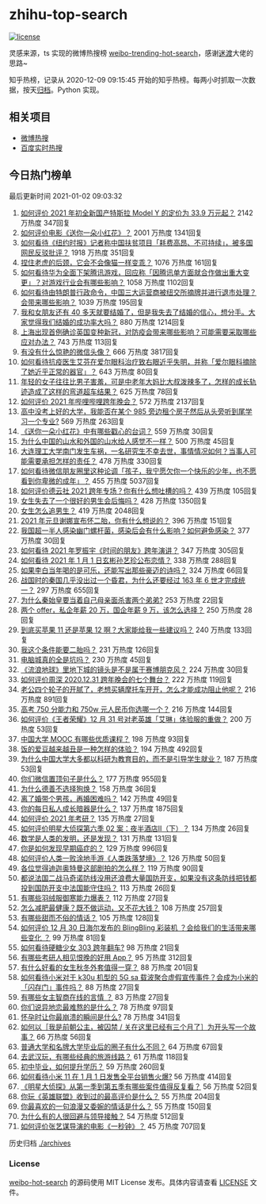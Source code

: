 # zhihu-top-search

[![license](https://img.shields.io/github/license/Arrackisarookie/zhihu-top-search)](https://github.com/Arrackisarookie/zhihu-top-search/blob/master/LICENSE)

灵感来源，ts 实现的微博热搜榜 [weibo-trending-hot-search](https://github.com/justjavac/weibo-trending-hot-search)，感谢[迷渡](https://github.com/justjavac)大佬的思路~

知乎热榜，记录从 2020-12-09 09:15:45 开始的知乎热榜。每两小时抓取一次数据，按天[归档](./archives)。Python 实现。

## 相关项目
+ [微博热搜](https://github.com/Arrackisarookie/weibo-hot-search)
+ [百度实时热搜](https://github.com/Arrackisarookie/baidu-hot-search)

## 今日热门榜单

<!-- Rank Begin -->

最后更新时间 2021-01-02 09:03:32

1. [如何评价 2021 年初全新国产特斯拉 Model Y 的定价为 33.9 万元起？](https://www.zhihu.com/question/437392438) 2142 万热度 347回复
1. [如何评价电影《送你一朵小红花》？](https://www.zhihu.com/question/433975189) 2001 万热度 1341回复
1. [如何看待《纽约时报》记者称中国扶贫项目「耗费高昂、不可持续」，被多国网民反驳批评？](https://www.zhihu.com/question/437425765) 1918 万热度 351回复
1. [捏住老虎的后颈，它会不会像猫一样变乖？](https://www.zhihu.com/question/436865487) 1076 万热度 161回复
1. [如何看待华为全面下架腾讯游戏，回应称「因腾讯单方面就合作做出重大变更」？对游戏行业会有哪些影响？](https://www.zhihu.com/question/437370342) 1058 万热度 1102回复
1. [如何看待由特朗普行政命令，中国三大运营商被纽交所摘牌并进行退市处理？会带来哪些影响？](https://www.zhihu.com/question/437384258) 1039 万热度 195回复
1. [我和女朋友还有 40 多天就要结婚了，但是我失去了结婚的信心，想分手。大家觉得我们结婚的成功率大吗？](https://www.zhihu.com/question/432723456) 880 万热度 1214回复
1. [上海出现首例确诊英国变种新冠，对防疫会带来哪些影响？可能需要采取哪些应对办法？](https://www.zhihu.com/question/437383715) 743 万热度 113回复
1. [有没有什么惊艳的微信头像？](https://www.zhihu.com/question/335825565) 666 万热度 3817回复
1. [如何看待抗疫医生艾芬在爱尔眼科治疗致右眼近乎失明，并称「爱尔眼科摘除了她近乎正常的器官」？](https://www.zhihu.com/question/437369236) 643 万热度 80回复
1. [年轻的女子往往比男子害羞，可是中老年大妈比大叔泼辣多了，怎样的成长轨迹造成了这样的弯道超车结果？](https://www.zhihu.com/question/436956581) 625 万热度 78回复
1. [如何评价 2021 年哔哩哔哩跨年晚会？](https://www.zhihu.com/question/434189872) 572 万热度 2137回复
1. [高中没考上好的大学，我能否在某个 985 旁边租个房子然后从头旁听到尾学习一个专业?](https://www.zhihu.com/question/394016328) 569 万热度 263回复
1. [《送你一朵小红花》中有哪些戳心的台词？](https://www.zhihu.com/question/437239533) 559 万热度 30回复
1. [为什么中国的山水和外国的山水给人感觉不一样？](https://www.zhihu.com/question/66202297) 500 万热度 45回复
1. [大连理工大学南门发生车祸，一名研究生不幸去世，事情情况如何？当事人可能需要承担怎样的责任？](https://www.zhihu.com/question/437389885) 478 万热度 330回复
1. [如何看待微信朋友圈里这种论调「孩子，我宁愿欠你一个快乐的少年，也不愿看到你卑微的成年」？](https://www.zhihu.com/question/50401236) 455 万热度 5037回复
1. [如何评价德云社 2021 跨年专场？你有什么想吐槽的吗？](https://www.zhihu.com/question/437358499) 439 万热度 105回复
1. [女生失去了一个很好的男生会后悔吗？](https://www.zhihu.com/question/337242662) 428 万热度 1350回复
1. [女生怎么追男生？](https://www.zhihu.com/question/20250938) 419 万热度 2048回复
1. [2021 年元旦谢娜宣布怀二胎，你有什么想说的？](https://www.zhihu.com/question/437402942) 396 万热度 151回复
1. [我国超一半人感染幽门螺杆菌，感染后会有什么影响？如何避免感染？](https://www.zhihu.com/question/435084216) 377 万热度 30回复
1. [如何看待 2021 年罗振宇《时间的朋友》跨年演讲？](https://www.zhihu.com/question/435789792) 347 万热度 305回复
1. [如何看待 2021 年 1 月 1 日玄彬孙艺珍公布恋情？](https://www.zhihu.com/question/437382986) 338 万热度 288回复
1. [如果李白当年喝的是可乐，还能写出那些豪迈的诗吗？](https://www.zhihu.com/question/435363564) 324 万热度 66回复
1. [战国时的秦国几乎没出过一个昏君，为什么还要经过 163 年 6 世才完成统一？](https://www.zhihu.com/question/305219760) 297 万热度 655回复
1. [为什么秦始皇要当着自己母亲面杀害两个弟弟?](https://www.zhihu.com/question/435612189) 253 万热度 22回复
1. [两个 offer，私企年薪 20 万，国企年薪 9 万，该怎么选择？](https://www.zhihu.com/question/436732324) 250 万热度 28回复
1. [到底买苹果 11 还是苹果 12 啊？大家能给我一些建议吗？](https://www.zhihu.com/question/427439356) 240 万热度 133回复
1. [我这个条件能要二胎吗？](https://www.zhihu.com/question/435448288) 231 万热度 126回复
1. [电脑城真的全是坑吗？](https://www.zhihu.com/question/356385867) 230 万热度 45回复
1. [《流浪地球》里地下城的镜头是不是属于赛博朋克风？](https://www.zhihu.com/question/327208951) 224 万热度 30回复
1. [如何评价周深 2020.12.31 跨年晚会的七个舞台？](https://www.zhihu.com/question/437340354) 222 万热度 119回复
1. [老公四个轮子的开腻了，老想买辆摩托车开开，怎么才能成功阻止他呢？](https://www.zhihu.com/question/411037100) 216 万热度 891回复
1. [高考 750 分能力和 750w 元人民币你选哪一个？](https://www.zhihu.com/question/435438184) 216 万热度 144回复
1. [如何评价《王者荣耀》12 月 31 号对老英雄「艾琳」体验服的重做？](https://www.zhihu.com/question/437334431) 200 万热度 53回复
1. [中国大学 MOOC 有哪些优质课程？](https://www.zhihu.com/question/280151111) 198 万热度 93回复
1. [饭的爱豆越来越丑是一种怎样的体验？](https://www.zhihu.com/question/432982776) 194 万热度 492回复
1. [为什么中国大学大多都以科研为教育目的，而不是引导学生就业？](https://www.zhihu.com/question/435981126) 187 万热度 53回复
1. [你们微信置顶句子是什么？](https://www.zhihu.com/question/353636992) 177 万热度 955回复
1. [为什么德善不选择狗焕？](https://www.zhihu.com/question/434177181) 158 万热度 36回复
1. [离了婚带个男孩，再婚困难吗？](https://www.zhihu.com/question/381037215) 142 万热度 49回复
1. [你的每日私人成长暗器是什么？](https://www.zhihu.com/question/37167038) 137 万热度 1875回复
1. [如何评价 2021 年考研？](https://www.zhihu.com/question/436918511) 135 万热度 27回复
1. [如何评价明星大侦探第六季 02 案：夜半酒店Ⅱ（下）？](https://www.zhihu.com/question/437411911) 134 万热度 26回复
1. [数学是人类的发明，还是发现？](https://www.zhihu.com/question/19746620) 131 万热度 131回复
1. [你是如何发现早期癌症的？](https://www.zhihu.com/question/302514496) 129 万热度 996回复
1. [如何评价人类一败涂地手游《人类跌落梦境》？](https://www.zhihu.com/question/435224947) 126 万热度 50回复
1. [各位觉得迪迦奥特曼这部剧拍的怎么样？](https://www.zhihu.com/question/28266665) 119 万热度 90回复
1. [都说法国二战马奇诺防线没用还浪费大量国防开支，如果没有这条防线把钱都投到国防开支中法国能守住吗？](https://www.zhihu.com/question/436244723) 113 万热度 26回复
1. [有哪些羽绒服御寒能力爆表？](https://www.zhihu.com/question/311296213) 112 万热度 27回复
1. [怎么减肥最健康？既不做运动，又不花大钱？](https://www.zhihu.com/question/421500834) 108 万热度 257回复
1. [有哪些甜而不俗的情话？](https://www.zhihu.com/question/331998436) 105 万热度 128回复
1. [如何评价 12 月 30 日海尔发布的 BlingBling 彩装机 ？会给我们的生活带来哪些变化 ？](https://www.zhihu.com/question/437021754) 99 万热度 81回复
1. [如何看待硬糖少女 303 跨年翻车?](https://www.zhihu.com/question/437350513) 98 万热度 21回复
1. [有哪些考研人相见恨晚的好用 App？](https://www.zhihu.com/question/318730775) 95 万热度 312回复
1. [有什么好看的女生秋冬外套值得一穿？](https://www.zhihu.com/question/305264688) 88 万热度 201回复
1. [如何看待小米对于 k30u 机型的 5G sa 载波聚合虚假宣传事件？会成为小米的「闪存门」事件吗？](https://www.zhihu.com/question/437473576) 88 万热度 27回复
1. [有哪些女主智商在线的言情 ？](https://www.zhihu.com/question/339796689) 83 万热度 27回复
1. [你们说异地恋最难熬的是什么？](https://www.zhihu.com/question/435969191) 78 万热度 97回复
1. [怀孕时让你最崩溃的瞬间是什么?](https://www.zhihu.com/question/428436945) 78 万热度 341回复
1. [如何以［我是前朝公主，被囚禁 / 关在这里已经有三个月了］为开头写一个故事？](https://www.zhihu.com/question/431085662) 66 万热度 56回复
1. [普通大学和名牌大学毕业后的圈子有什么不同？](https://www.zhihu.com/question/286416990) 64 万热度 67回复
1. [去武汉玩，有哪些经典的旅游线路？](https://www.zhihu.com/question/54172302) 61 万热度 118回复
1. [初中毕业，如何提升学历？](https://www.zhihu.com/question/434108023) 59 万热度 260回复
1. [如何看待小米 11 在 1 月 1 日发售全平台销售火爆?](https://www.zhihu.com/question/437359332) 56 万热度 414回复
1. [《明星大侦探》从第一季到第五季有哪些案件值得反复看？](https://www.zhihu.com/question/305086250) 56 万热度 52回复
1. [你玩《英雄联盟》收到过的最高评价是什么？](https://www.zhihu.com/question/423618604) 55 万热度 204回复
1. [你最喜欢的一句浪漫又委婉的情话是什么？](https://www.zhihu.com/question/430483296) 55 万热度 150回复
1. [为什么有的人很回避与领导接触？](https://www.zhihu.com/question/427148747) 54 万热度 512回复
1. [如何评价张艺谋导演的电影《一秒钟》？](https://www.zhihu.com/question/284643087) 45 万热度 707回复
<!-- Rank End -->

历史归档 [./archives](./archives)

### License

[weibo-hot-search](https://github.com/Arrackisarookie/zhihu-top-search) 的源码使用 MIT License 发布。具体内容请查看 [LICENSE](./LICENSE) 文件。
